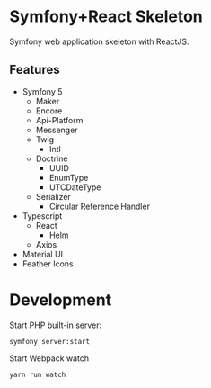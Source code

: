 # Symfony+React Skeleton

Symfony web application skeleton with ReactJS.


## Features

- Symfony 5
    - Maker
    - Encore
    - Api-Platform
    - Messenger
    - Twig
        - Intl
    - Doctrine
        - UUID
        - EnumType
        - UTCDateType
    - Serializer
        - Circular Reference Handler
- Typescript
    - React
        - Helm
    - Axios
- Material UI
- Feather Icons


# Development

Start PHP built-in server:

    symfony server:start

Start Webpack watch

    yarn run watch
